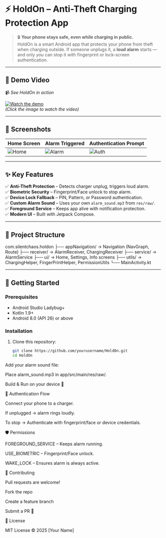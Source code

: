 # ⚡ HoldOn – Anti-Theft Charging Protection App  

> 🔒 **Your phone stays safe, even while charging in public.**  
HoldOn is a smart Android app that protects your phone from theft when charging outside. If someone unplugs it, a **loud alarm** starts — and only *you* can stop it with fingerprint or lock-screen authentication.  

---

## 🎥 Demo Video  
📹 *See HoldOn in action*  

[![Watch the demo](https://img.youtube.com/vi/your_demo_video_id/maxresdefault.jpg)](https://youtu.be/your_demo_video_id)  
*(Click the image to watch the video)*  

---

## 📱 Screenshots  

| Home Screen | Alarm Triggered | Authentication Prompt |  
|-------------|-----------------|------------------------|  
| ![Home](assets/screens/home.png) | ![Alarm](assets/screens/alarm.png) | ![Auth](assets/screens/auth.png) |  

---

## ✨ Key Features  

✅ **Anti-Theft Protection** – Detects charger unplug, triggers loud alarm.  
✅ **Biometric Security** – Fingerprint/Face unlock to stop alarm.  
✅ **Device Lock Fallback** – PIN, Pattern, or Password authentication.  
✅ **Custom Alarm Sound** – Uses your own `alarm_sound.mp3` from `res/raw/`.  
✅ **Foreground Service** – Keeps app alive with notification protection.  
✅ **Modern UI** – Built with Jetpack Compose.  

---

## 📂 Project Structure  
com.silentchaos.holdon
├── appNavigation/ → Navigation (NavGraph, Route)
├── receiver/ → AlarmReceiver, ChargingReceiver
├── service/ → AlarmService
├── ui/ → Home, Settings, Info screens
├── utils/ → ChargingHelper, FingerPrintHelper, PermissionUtils
└── MainActivity.kt


---

## 🚀 Getting Started  

### Prerequisites  
- Android Studio Ladybug+  
- Kotlin 1.9+  
- Android 8.0 (API 26) or above  

### Installation  

1. Clone this repository:  
   ```bash
   git clone https://github.com/yourusername/HoldOn.git
   cd HoldOn
Add your alarm sound file:

Place alarm_sound.mp3 in app/src/main/res/raw/.

Build & Run on your device 🎉

🔐 Authentication Flow

Connect your phone to a charger.

If unplugged → alarm rings loudly.

To stop → Authenticate with fingerprint/face or device credentials.

🛡️ Permissions

FOREGROUND_SERVICE – Keeps alarm running.

USE_BIOMETRIC – Fingerprint/Face unlock.

WAKE_LOCK – Ensures alarm is always active.

🤝 Contributing

Pull requests are welcome!

Fork the repo

Create a feature branch

Submit a PR 🚀

📜 License

MIT License © 2025 [Your Name]
